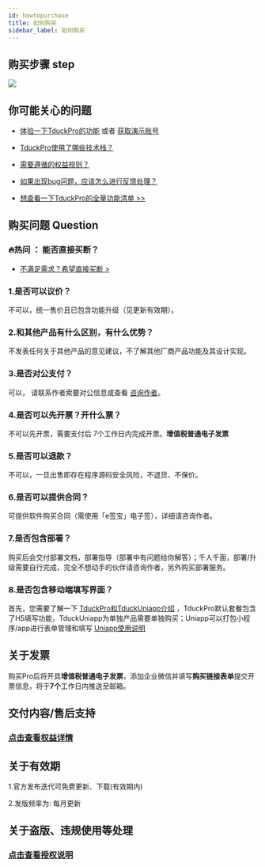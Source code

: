 ```yaml
---
id: howtopurchase
title: 如何购买
sidebar_label: 如何购买
---
```


## 购买步骤 step

![](https://doc.tduckcloud.com/assets/img4.f18a8cda.png)

## 你可能关心的问题

+   [体验一下TduckPro的功能](https://pro.tduckcloud.com/) 或者 [获取演示账号](https://doc.tduckcloud.com/functionDesc/account.html)
    
+   [TduckPro使用了哪些技术栈？](https://doc.tduckcloud.com/buyPro/technology.html)
    
+   [需要遵循的权益规则？](https://doc.tduckcloud.com/buyPro/authorize.html)
    
+   [如果出现bug问题，应该怎么进行反馈处理？](https://doc.tduckcloud.com/buyPro/workOrder.html)
    
+   [想查看一下TduckPro的全量功能清单 >>](https://docs.qq.com/sheet/DSUhoR2pOc2RuZ0Va?tab=BB08J3)
    

## 购买问题 Question

### 🔥热问 ： 能否直接买断？

+   [不满足需求？希望直接买断 >](https://pro.tduckcloud.com/s/By3xkiBI)

### 1.是否可以议价？

不可以，统一售价且已包含功能升级（见更新有效期）。

### 2.和其他产品有什么区别，有什么优势？

不发表任何关于其他产品的意见建议，不了解其他厂商产品功能及其设计实现。

### 3.是否对公支付？

可以， 请联系作者索要对公信息或查看 [咨询作者](https://work.weixin.qq.com/kfid/kfc60ac355e8e8da022)。

### 4.是否可以先开票？开什么票？

不可以先开票，需要支付后 7个工作日内完成开票。**增值税普通电子发票**

### 5.是否可以退款？

不可以，一旦出售即存在程序源码安全风险，不退货、不保价。

### 6.是否可以提供合同？

可提供软件购买合同（需使用「e签宝」电子签），详细请咨询作者。

### 7.是否包含部署？

购买后会交付部署文档，部署指导（部署中有问题给你解答）；千人千面，部署/升级需要自行完成，完全不想动手的伙伴请咨询作者，另外购买部署服务。

### 8.是否包含移动端填写界面？

首先，您需要了解一下 [TduckPro和TduckUniapp介绍](https://doc.tduckcloud.com/functionDesc/index.html) ，TduckPro默认套餐包含了H5填写功能，TduckUniapp为单独产品需要单独购买；Uniapp可以打包小程序/app进行表单管理和填写 [Uniapp使用说明](https://doc.tduckcloud.com/functionDesc/uniappDesc.html)

## 关于发票

购买Pro后将开具**增值税普通电子发票**，添加企业微信并填写**购买链接表单**提交开票信息，将于**7个**工作日内推送至邮箱。

## 交付内容/售后支持

### [点击查看权益详情](https://doc.tduckcloud.com/buyPro/equity.html)

## 关于有效期

1.官方发布迭代可免费更新、下载(有效期内)

2.发版频率为: 每月更新

## 关于盗版、违规使用等处理

### [点击查看授权说明](https://doc.tduckcloud.com/buyPro/authorize.html)